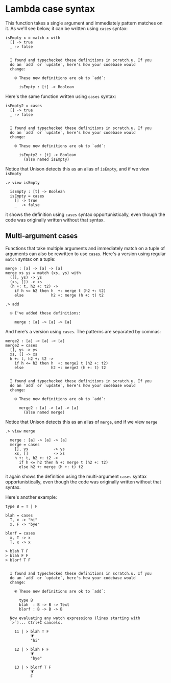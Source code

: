# Lambda case syntax

This function takes a single argument and immediately pattern matches on it. As we'll see below, it can be written using `cases` syntax:

```unison
isEmpty x = match x with
  [] -> true
  _ -> false
```

```ucm

  I found and typechecked these definitions in scratch.u. If you
  do an `add` or `update`, here's how your codebase would
  change:
  
    ⍟ These new definitions are ok to `add`:
    
      isEmpty : [t] -> Boolean

```
Here's the same function written using `cases` syntax:

```unison
isEmpty2 = cases
  [] -> true
  _ -> false
```

```ucm

  I found and typechecked these definitions in scratch.u. If you
  do an `add` or `update`, here's how your codebase would
  change:
  
    ⍟ These new definitions are ok to `add`:
    
      isEmpty2 : [t] -> Boolean
        (also named isEmpty)

```
Notice that Unison detects this as an alias of `isEmpty`, and if we view `isEmpty`

```ucm
.> view isEmpty

  isEmpty : [t] -> Boolean
  isEmpty = cases
    [] -> true
    _  -> false

```
it shows the definition using `cases` syntax opportunistically, even though the code was originally written without that syntax.

## Multi-argument cases

Functions that take multiple arguments and immediately match on a tuple of arguments can also be rewritten to use `cases`. Here's a version using regular `match` syntax on a tuple:

```unison
merge : [a] -> [a] -> [a]
merge xs ys = match (xs, ys) with
  ([], ys) -> ys
  (xs, []) -> xs
  (h +: t, h2 +: t2) ->
    if h <= h2 then h  +: merge t (h2 +: t2)
    else            h2 +: merge (h +: t) t2
```

```ucm
.> add

  ⍟ I've added these definitions:
  
    merge : [a] -> [a] -> [a]

```
And here's a version using `cases`. The patterns are separated by commas:

```unison
merge2 : [a] -> [a] -> [a]
merge2 = cases
  [], ys -> ys
  xs, [] -> xs
  h +: t, h2 +: t2 ->
    if h <= h2 then h  +: merge2 t (h2 +: t2)
    else            h2 +: merge2 (h +: t) t2
```

```ucm

  I found and typechecked these definitions in scratch.u. If you
  do an `add` or `update`, here's how your codebase would
  change:
  
    ⍟ These new definitions are ok to `add`:
    
      merge2 : [a] -> [a] -> [a]
        (also named merge)

```
Notice that Unison detects this as an alias of `merge`, and if we view `merge`

```ucm
.> view merge

  merge : [a] -> [a] -> [a]
  merge = cases
    [], ys           -> ys
    xs, []           -> xs
    h +: t, h2 +: t2 ->
      if h <= h2 then h +: merge t (h2 +: t2)
      else h2 +: merge (h +: t) t2

```
it again shows the definition using the multi-argument `cases` syntax opportunistically, even though the code was originally written without that syntax.

Here's another example:

```unison
type B = T | F

blah = cases
  T, x -> "hi"
  x, F -> "bye"

blorf = cases
  x, T -> x
  T, x -> x

> blah T F
> blah F F
> blorf T F
```

```ucm

  I found and typechecked these definitions in scratch.u. If you
  do an `add` or `update`, here's how your codebase would
  change:
  
    ⍟ These new definitions are ok to `add`:
    
      type B
      blah  : B -> B -> Text
      blorf : B -> B -> B
  
  Now evaluating any watch expressions (lines starting with
  `>`)... Ctrl+C cancels.

    11 | > blah T F
           ⧩
           "hi"
  
    12 | > blah F F
           ⧩
           "bye"
  
    13 | > blorf T F
           ⧩
           F

```
